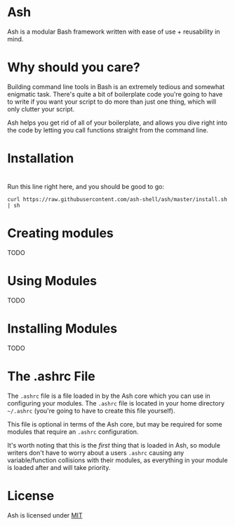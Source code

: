 # Ash

Ash is a modular Bash framework written with ease of use + reusability in mind.

# Why should you care?

Building command line tools in Bash is an extremely tedious and somewhat enigmatic task.  There's quite a bit of boilerplate code you're going to have to write if you want your script to do more than just one thing, which will only clutter your script.

Ash helps you get rid of all of your boilerplate, and allows you dive right into the code by letting you call functions straight from the command line.

# Installation

#

Run this line right here, and you should be good to go:

```
curl https://raw.githubusercontent.com/ash-shell/ash/master/install.sh | sh
```

# Creating modules

TODO

# Using Modules

TODO

# Installing Modules

TODO

# The .ashrc File

The `.ashrc` file is a file loaded in by the Ash core which you can use in configuring your modules.  The `.ashrc` file is located in your home directory `~/.ashrc` (you're going to have to create this file yourself).

This file is optional in terms of the Ash core, but may be required for some modules that require an `.ashrc` configuration.

It's worth noting that this is the *first* thing that is loaded in Ash, so module writers don't have to worry about a users `.ashrc` causing any variable/function collisions with their modules, as everything in your module is loaded after and will take priority.

# License

Ash is licensed under [MIT](LICENSE.md)
